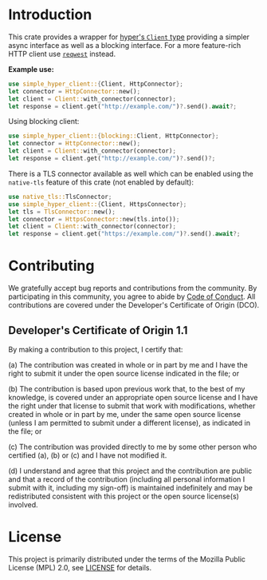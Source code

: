 # Introduction

This crate provides a wrapper for
[hyper's `Client` type](https://docs.rs/hyper/latest/hyper/client/struct.Client.html)
providing a simpler async interface as well as a blocking interface. For a more
feature-rich HTTP client use [`reqwest`](https://crates.io/crates/reqwest) instead.

**Example use:**

```rust
use simple_hyper_client::{Client, HttpConnector};
let connector = HttpConnector::new();
let client = Client::with_connector(connector);
let response = client.get("http://example.com/")?.send().await?;
```

Using blocking client:
```rust
use simple_hyper_client::{blocking::Client, HttpConnector};
let connector = HttpConnector::new();
let client = Client::with_connector(connector);
let response = client.get("http://example.com/")?.send()?;
```

There is a TLS connector available as well which can be enabled using the
`native-tls` feature of this crate (not enabled by default):

```rust
use native_tls::TlsConnector;
use simple_hyper_client::{Client, HttpsConnector};
let tls = TlsConnector::new();
let connector = HttpsConnector::new(tls.into());
let client = Client::with_connector(connector);
let response = client.get("https://example.com/")?.send().await?;
```


# Contributing

We gratefully accept bug reports and contributions from the community.
By participating in this community, you agree to abide by [Code of Conduct](./CODE_OF_CONDUCT.md).
All contributions are covered under the Developer's Certificate of Origin (DCO).

## Developer's Certificate of Origin 1.1

By making a contribution to this project, I certify that:

(a) The contribution was created in whole or in part by me and I
have the right to submit it under the open source license
indicated in the file; or

(b) The contribution is based upon previous work that, to the best
of my knowledge, is covered under an appropriate open source
license and I have the right under that license to submit that
work with modifications, whether created in whole or in part
by me, under the same open source license (unless I am
permitted to submit under a different license), as indicated
in the file; or

(c) The contribution was provided directly to me by some other
person who certified (a), (b) or (c) and I have not modified
it.

(d) I understand and agree that this project and the contribution
are public and that a record of the contribution (including all
personal information I submit with it, including my sign-off) is
maintained indefinitely and may be redistributed consistent with
this project or the open source license(s) involved.

# License

This project is primarily distributed under the terms of the Mozilla Public License (MPL) 2.0, see [LICENSE](./LICENSE) for details.
